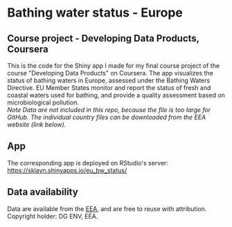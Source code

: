 # Bathing water status - Europe
## Course project - Developing Data Products, Coursera

This is the code for the Shiny app I made for my final course project of the course "Developing Data Products" on Coursera.
The app visualizes the status of bathing waters in Europe, assessed under the Bathing Waters Directive. EU Member States monitor and report the status of fresh and coastal waters used for bathing, and provide a quality assessment based on microbiological pollution.   
*Note Data are not included in this repo, because the file is too large for GitHub. The individual country files can be downloaded from the EEA website (link below).*

## App 
The corresponding app is deployed on RStudio's server: https://sklayn.shinyapps.io/eu_bw_status/

## Data availability  
Data are available from the [EEA](https://www.eea.europa.eu/data-and-maps/data/bathing-water-directive-status-of-bathing-water-13), and are free to reuse with attribution.  
Copyright holder: DG ENV, EEA.  
